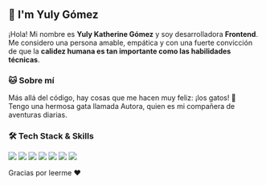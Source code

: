 
## 🌸 I'm Yuly Gómez

¡Hola! Mi nombre es **Yuly Katherine Gómez** y soy desarrolladora **Frontend**.  
Me considero una persona amable, empática y con una fuerte convicción de que la **calidez humana es tan importante como las habilidades técnicas**.


### 🐱 Sobre mí

Más allá del código, hay cosas que me hacen muy feliz: ¡los gatos! 🐾  
Tengo una hermosa gata llamada Autora, quien es mi compañera de aventuras diarias.


### 🛠️ Tech Stack & Skills

<p align="left">
  <img src="https://img.shields.io/badge/Vue.js-4FC08D?style=flat&logo=vue.js&logoColor=white&logoWidth=20" />
  <img src="https://img.shields.io/badge/JavaScript-F7DF1E?style=flat&logo=javascript&logoColor=black&logoWidth=20" />
  <img src="https://img.shields.io/badge/React-61DAFB?style=flat&logo=react&logoColor=white&logoWidth=20" />
  <img src="https://img.shields.io/badge/Sass-CC6699?style=flat&logo=sass&logoColor=white&logoWidth=20" />
  <img src="https://img.shields.io/badge/PrimeVue-42b883?style=flat&logo=prime&logoColor=white&logoWidth=20" />
  <img src="https://img.shields.io/badge/Element_Plus-409EFF?style=flat&logo=element&logoColor=white&logoWidth=20" />
  <img src="https://img.shields.io/badge/BootstrapVue-7952B3?style=flat&logo=bootstrap&logoColor=white&logoWidth=20" />
</p>

Gracias por leerme ♥️ 

